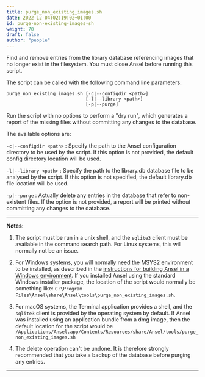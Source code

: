 ```yaml
---
title: purge_non_existing_images.sh
date: 2022-12-04T02:19:02+01:00
id: purge-non-existing-images-sh
weight: 70
draft: false
author: "people"
---
```


Find and remove entries from the library database referencing images that no longer exist in the filesystem. You must close Ansel before running this script.

The script can be called with the following command line parameters:

```
purge_non_existing_images.sh [-c|--configdir <path>]
                             [-l|--library <path>]
                             [-p|--purge]
```

Run the script with no options to perform a "dry run", which generates a report of the missing files without committing any changes to the database.

The available options are:

`-c|--configdir <path>`
: Specify the path to the Ansel configuration directory to be used by the script. If this option is not provided, the default config directory location will be used.

`-l|--library <path>`
: Specify the path to the library.db database file to be analysed by the script. If this option is not specified, the default library.db file location will be used.

`-p|--purge`
: Actually delete any entries in the database that refer to non-existent files. If the option is not provided, a report will be printed without committing any changes to the database.

---

**Notes:**

1. The script must be run in a unix shell, and the `sqlite3` client must be available in the command search path. For Linux systems, this will normally not be an issue.

2. For Windows systems, you will normally need the MSYS2 environment to be installed, as described in the [instructions for building Ansel in a Windows environment](https://github.com/darktable-org/Ansel/blob/master/packaging/windows/BUILD.md). If you installed Ansel using the standard Windows installer package, the location of the script would normally be something like: `C:\Program Files\Ansel\share\Ansel\tools\purge_non_existing_images.sh`.

3. For macOS systems, the Terminal application provides a shell, and the `sqlite3` client is provided by the operating system by default. If Ansel was installed using an application bundle from a dmg image, then the default location for the script would be `/Applications/Ansel.app/Contents/Resources/share/Ansel/tools/purge_non_existing_images.sh`

4. The delete operation can't be undone. It is therefore strongly recommended that you take a backup of the database before purging any entries.

---
